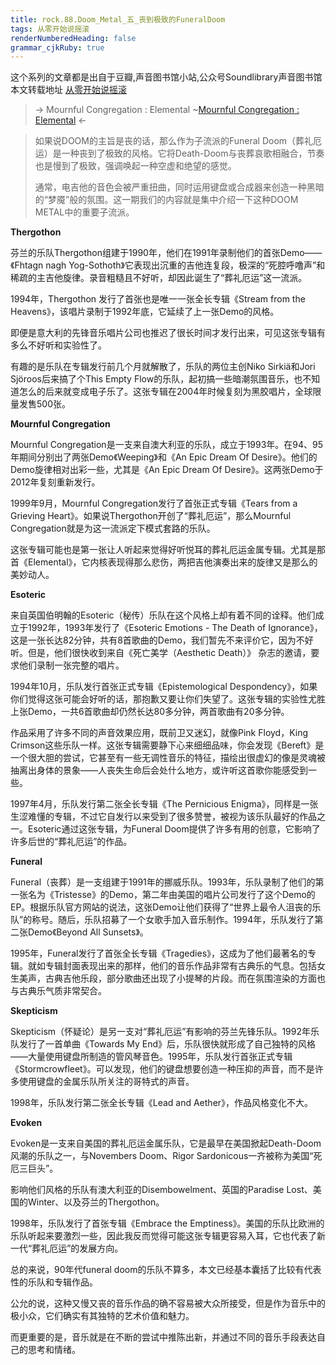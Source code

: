 ```yaml
---
title: rock.88.Doom_Metal_五_丧到极致的FuneralDoom
tags: 从零开始说摇滚
renderNumberedHeading: false
grammar_cjkRuby: true
---
```


这个系列的文章都是出自于豆瓣,声音图书馆小站,公众号Soundlibrary声音图书馆
本文转载地址 [从零开始说摇滚](https://mp.weixin.qq.com/s?__biz=MzIwMDg0Mzc1NQ==&mid=2247489305&idx=2&sn=f426251b94552b1a116e296dfc7f22b9&scene=19#wechat_redirect)

> -> Mournful Congregation : Elemental
> ~[Mournful Congregation : Elemental](https://music.163.com/song/media/outer/url?id=4179255) <-

> 如果说DOOM的主旨是丧的话，那么作为子流派的Funeral Doom（葬礼厄运）是一种丧到了极致的风格。它将Death-Doom与丧葬哀歌相融合，节奏也是慢到了极致，强调唤起一种空虚和绝望的感觉。
> 
> 通常，电吉他的音色会被严重扭曲，同时运用键盘或合成器来创造一种黑暗的“梦魇”般的氛围。这一期我们的内容就是集中介绍一下这种DOOM METAL中的重要子流派。

**Thergothon**

芬兰的乐队Thergothon组建于1990年，他们在1991年录制他们的首张Demo——《Fhtagn nagh Yog-Sothoth》它表现出沉重的吉他连复段，极深的“死腔呼噜声”和稀疏的主吉他旋律。录音粗糙且不好听，却因此诞生了“葬礼厄运”这一流派。

1994年，Thergothon 发行了首张也是唯一一张全长专辑《Stream from the Heavens》，该唱片录制于1992年底，它延续了上一张Demo的风格。

即便是意大利的先锋音乐唱片公司也推迟了很长时间才发行出来，可见这张专辑有多么不好听和实验性了。

有趣的是乐队在专辑发行前几个月就解散了，乐队的两位主创Niko Sirkiä和Jori Sjöroos后来搞了个This Empty Flow的乐队，起初搞一些暗潮氛围音乐，也不知道怎么的后来就变成电子乐了。这张专辑在2004年时候复刻为黑胶唱片，全球限量发售500张。

**Mournful Congregation**

Mournful Congregation是一支来自澳大利亚的乐队，成立于1993年。在94、95年期间分别出了两张Demo《Weeping》和《An Epic Dream Of Desire》。他们的Demo旋律相对出彩一些，尤其是《An Epic Dream Of Desire》。这两张Demo于2012年复刻重新发行。

1999年9月，Mournful Congregation发行了首张正式专辑《Tears from a Grieving Heart》。如果说Thergothon开创了“葬礼厄运”，那么Mournful Congregation就是为这一流派定下模式套路的乐队。

这张专辑可能也是第一张让人听起来觉得好听悦耳的葬礼厄运金属专辑。尤其是那首《Elemental》，它内核表现得那么悲伤，两把吉他演奏出来的旋律又是那么的美妙动人。

**Esoteric**

来自英国伯明翰的Esoteric（秘传）乐队在这个风格上却有着不同的诠释。他们成立于1992年，1993年发行了《Esoteric Emotions - The Death of Ignorance》，这是一张长达82分钟，共有8首歌曲的Demo，我们暂先不来评价它，因为不好听。但是，他们很快收到来自《死亡美学（Aesthetic Death）》 杂志的邀请，要求他们录制一张完整的唱片。

1994年10月，乐队发行首张正式专辑《Epistemological Despondency》，如果你们觉得这张可能会好听的话，那抱歉又要让你们失望了。这张专辑的实验性尤胜上张Demo，一共6首歌曲却仍然长达80多分钟，两首歌曲有20多分钟。

作品采用了许多不同的声音效果应用，既前卫又迷幻，就像Pink Floyd，King Crimson这些乐队一样。这张专辑需要静下心来细细品味，你会发现《Bereft》是一个很大胆的尝试，它甚至有一些无调性音乐的特征，描绘出很虚幻的像是灵魂被抽离出身体的景象——人丧失生命后会处什么地方，或许听这首歌你能感受到一些。

1997年4月，乐队发行第二张全长专辑《The Pernicious Enigma》，同样是一张生涩难懂的专辑，不过它自发行以来受到了很多赞誉，被视为该乐队最好的作品之一。Esoteric通过这张专辑，为Funeral Doom提供了许多有用的创意，它影响了许多后世的“葬礼厄运”的作品。

**Funeral**

Funeral（丧葬）是一支组建于1991年的挪威乐队。1993年，乐队录制了他们的第一张名为《Tristesse》的Demo，第二年由美国的唱片公司发行了这个Demo的EP。根据乐队官方网站的说法，这张Demo让他们获得了“世界上最令人沮丧的乐队”的称号。随后，乐队招募了一个女歌手加入音乐制作。1994年，乐队发行了第二张Demo《Beyond All Sunsets》。

1995年，Funeral发行了首张全长专辑《Tragedies》，这成为了他们最著名的专辑。就如专辑封面表现出来的那样，他们的音乐作品非常有古典乐的气息。包括女生美声，古典吉他乐段，部分歌曲还出现了小提琴的片段。而在氛围渲染的方面也与古典乐气质非常契合。

**Skepticism**

Skepticism（怀疑论）是另一支对“葬礼厄运”有影响的芬兰先锋乐队。1992年乐队发行了一首单曲《Towards My End》后，乐队很快就形成了自己独特的风格——大量使用键盘所制造的管风琴音色。1995年，乐队发行首张正式专辑《Stormcrowfleet》。可以发现，他们的键盘想要创造一种压抑的声音，而不是许多使用键盘的金属乐队所关注的哥特式的声音。

1998年，乐队发行第二张全长专辑《Lead and Aether》，作品风格变化不大。

**Evoken**

Evoken是一支来自美国的葬礼厄运金属乐队，它是最早在美国掀起Death-Doom风潮的乐队之一，与Novembers Doom、Rigor Sardonicous一齐被称为美国“死厄三巨头”。

影响他们风格的乐队有澳大利亚的Disembowelment、英国的Paradise Lost、美国的Winter、以及芬兰的Thergothon。

1998年，乐队发行了首张专辑《Embrace the Emptiness》。美国的乐队比欧洲的乐队听起来要激烈一些，因此我反而觉得可能这张专辑更容易入耳，它也代表了新一代“葬礼厄运”的发展方向。

总的来说，90年代funeral doom的乐队不算多，本文已经基本囊括了比较有代表性的乐队和专辑作品。

公允的说，这种又慢又丧的音乐作品的确不容易被大众所接受，但是作为音乐中的极小众，它们确实有其独特的艺术价值和魅力。

而更重要的是，音乐就是在不断的尝试中推陈出新，并通过不同的音乐手段表达自己的思考和情绪。
